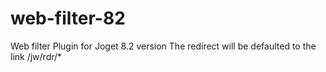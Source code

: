 # web-filter-82
Web filter Plugin for Joget 8.2 version
The redirect will be defaulted to the link /jw/rdr/*
